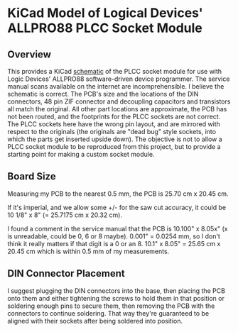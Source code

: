 # KiCad Model of Logical Devices' ALLPRO88 PLCC Socket Module

## Overview

This provides a KiCad [schematic](https://github.com/user-attachments/files/20514003/socket_module_plcc_schematic.pdf) of the PLCC socket module for use with Logic Devices' ALLPRO88 software-driven device programmer.  The service manual scans available on the internet are incomprehensible.  I believe the schematic is correct.  The PCB's size and the locations of the DIN connectors, 48 pin ZIF connector and decoupling capacitors and transistors all match the original.  All other part locations are approximate, the PCB has not been routed, and the footprints for the PLCC sockets are not correct.  The PLCC sockets here have the wrong pin layout, and are mirrored with respect to the originals (the originals are "dead bug" style sockets, into which the parts get inserted upside down).  The objective is not to allow a PLCC socket module to be reproduced from this project, but to provide a starting point for making a custom socket module.

## Board Size

Measuring my PCB to the nearest 0.5 mm, the PCB is 25.70 cm x 20.45 cm.

If it's imperial, and we allow some +/- for the saw cut accuracy, it could be 10 1/8" x 8" (= 25.7175 cm x 20.32 cm).

I found a comment in the service manual that the PCB is 10.100" x 8.05x" (x is unreadable, could be 0, 6 or 8 maybe).  0.001" = 0.0254 mm, so I don't think it really matters if that digit is a 0 or an 8.  10.1" x 8.05" = 25.65 cm x 20.45 cm which is within 0.5 mm of my measurements.

## DIN Connector Placement

I suggest plugging the DIN connectors into the base, then placing the PCB onto them and either tightening the screws to hold them in that position or soldering enough pins to secure them, then removing the PCB with the connectors to continue soldering.  That way they're guaranteed to be aligned with their sockets after being soldered into position.
